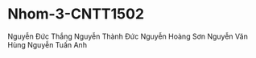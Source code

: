 # Nhom-3-CNTT1502
Nguyễn Đức Thắng
Nguyễn Thành Đức 
Nguyễn Hoàng Sơn
Nguyễn Văn Hùng
Nguyễn Tuấn Anh